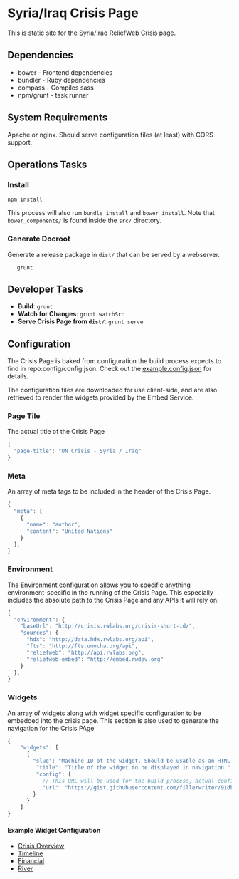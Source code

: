 # Syria/Iraq Crisis Page

This is static site for the Syria/Iraq ReliefWeb Crisis page.

## Dependencies

- bower - Frontend dependencies
- bundler - Ruby dependencies
- compass - Compiles sass
- npm/grunt - task runner

## System Requirements

Apache or nginx. Should serve configuration files (at least) with CORS support.

## Operations Tasks

### Install

    npm install

This process will also run `bundle install` and `bower install`. Note that `bower_components/` is found inside the `src/` directory.

### Generate Docroot

Generate a release package in `dist/` that can be served by a webserver.

       grunt

## Developer Tasks

* **Build**: `grunt`
* **Watch for Changes**: `grunt watchSrc`
* **Serve Crisis Page from `dist/`**: `grunt serve`

## Configuration

The Crisis Page is baked from configuration the build process expects to find in repo:config/config.json.
Check out the [example.config.json](https://github.com/reliefweb/rw-crisis/blob/master/config/example.config.json) for details.

The configuration files are downloaded for use client-side, and are also retrieved to render the widgets
provided by the Embed Service.

### Page Tile

The actual title of the Crisis Page

```js
{
  "page-title": "UN Crisis - Syria / Iraq"
}
```

### Meta

An array of meta tags to be included in the header of the Crisis Page.

```js
{
  "meta": [
    {
      "name": "author",
      "content": "United Nations"
    }
  ],
}
```

### Environment

The Environment configuration allows you to specific anything environment-specific in the running of the Crisis Page.
This especially includes the absolute path to the Crisis Page and any APIs it will rely on.

```js
{
  "environment": {
    "baseUrl": "http://crisis.rwlabs.org/crisis-short-id/",
    "sources": {
      "hdx": "http://data.hdx.rwlabs.org/api",
      "fts": "http://fts.unocha.org/api",
      "reliefweb": "http://api.rwlabs.org",
      "reliefweb-embed": "http://embed.rwdev.org"
    }
  },
}
```

### Widgets

An array of widgets along with widget specific configuration to be embedded into the crisis page. This section is also used to generate the navigation for the Crisis PAge

```js
{
    "widgets": [
      {
        "slug": "Machine ID of the widget. Should be usable as an HTML id attribute value.",
         "title": "Title of the widget to be displayed in navigation.",
         "config": {
           // This URL will be used for the build process, actual config content is saved locally and hosted at the Crisis Page URL.
           "url": "https://gist.githubusercontent.com/fillerwriter/91db8ab49a6df8e1d328/raw/gistfile1.js"
        }
      }
    ]
}
```

#### Example Widget Configuration
* [Crisis Overview](https://gist.githubusercontent.com/fillerwriter/91db8ab49a6df8e1d328/raw/gistfile1.js)
* [Timeline](https://gist.githubusercontent.com/fillerwriter/cdd51cfb738db4daca38/raw/gistfile1.json)
* [Financial](https://gist.githubusercontent.com/fillerwriter/b1bfe01310cccf448aea/raw/gistfile1.json)
* [River](https://gist.githubusercontent.com/fillerwriter/32b1f3a9a492cbab8468/raw/river.json)
